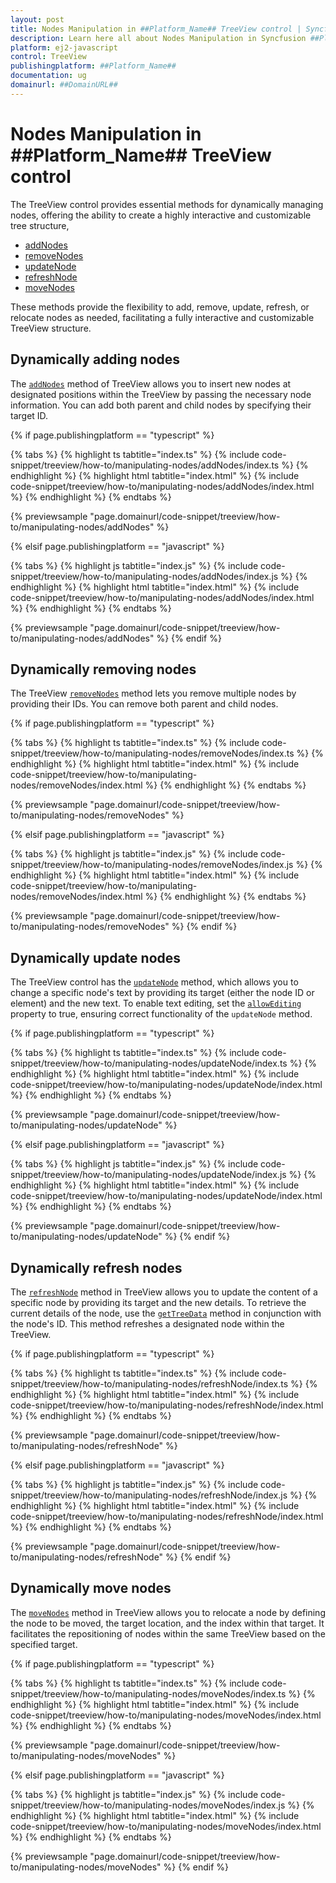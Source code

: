 ```yaml
---
layout: post
title: Nodes Manipulation in ##Platform_Name## TreeView control | Syncfusion
description: Learn here all about Nodes Manipulation in Syncfusion ##Platform_Name## TreeView control of Syncfusion Essential JS 2 and more.
platform: ej2-javascript
control: TreeView
publishingplatform: ##Platform_Name##
documentation: ug
domainurl: ##DomainURL##
---
```


# Nodes Manipulation in ##Platform_Name## TreeView control

The TreeView control provides essential methods for dynamically managing nodes, offering the ability to create a highly interactive and customizable tree structure,

* [addNodes](https://ej2.syncfusion.com/javascript/documentation/api/treeview/#addnodes)
* [removeNodes](https://ej2.syncfusion.com/javascript/documentation/api/treeview/#removenodes)
* [updateNode](https://ej2.syncfusion.com/javascript/documentation/api/treeview/#updatenode)
* [refreshNode](https://ej2.syncfusion.com/javascript/documentation/api/treeview/#refreshnode)
* [moveNodes](https://ej2.syncfusion.com/javascript/documentation/api/treeview/#movenodes)

These methods provide the flexibility to add, remove, update, refresh, or relocate nodes as needed, facilitating a fully interactive and customizable TreeView structure.

## Dynamically adding nodes

The [`addNodes`](https://ej2.syncfusion.com/javascript/documentation/api/treeview/#addnodes) method of TreeView allows you to insert new nodes at designated positions within the TreeView by passing the necessary node information. You can add both parent and child nodes by specifying their target ID.

{% if page.publishingplatform == "typescript" %}

 {% tabs %}
{% highlight ts tabtitle="index.ts" %}
{% include code-snippet/treeview/how-to/manipulating-nodes/addNodes/index.ts %}
{% endhighlight %}
{% highlight html tabtitle="index.html" %}
{% include code-snippet/treeview/how-to/manipulating-nodes/addNodes/index.html %}
{% endhighlight %}
{% endtabs %}
        
{% previewsample "page.domainurl/code-snippet/treeview/how-to/manipulating-nodes/addNodes" %}

{% elsif page.publishingplatform == "javascript" %}

{% tabs %}
{% highlight js tabtitle="index.js" %}
{% include code-snippet/treeview/how-to/manipulating-nodes/addNodes/index.js %}
{% endhighlight %}
{% highlight html tabtitle="index.html" %}
{% include code-snippet/treeview/how-to/manipulating-nodes/addNodes/index.html %}
{% endhighlight %}
{% endtabs %}

{% previewsample "page.domainurl/code-snippet/treeview/how-to/manipulating-nodes/addNodes" %}
{% endif %}

## Dynamically removing nodes

The TreeView [`removeNodes`](https://ej2.syncfusion.com/javascript/documentation/api/treeview/#removenodes) method lets you remove multiple nodes by providing their IDs. You can remove both parent and child nodes.

{% if page.publishingplatform == "typescript" %}

 {% tabs %}
{% highlight ts tabtitle="index.ts" %}
{% include code-snippet/treeview/how-to/manipulating-nodes/removeNodes/index.ts %}
{% endhighlight %}
{% highlight html tabtitle="index.html" %}
{% include code-snippet/treeview/how-to/manipulating-nodes/removeNodes/index.html %}
{% endhighlight %}
{% endtabs %}
        
{% previewsample "page.domainurl/code-snippet/treeview/how-to/manipulating-nodes/removeNodes" %}

{% elsif page.publishingplatform == "javascript" %}

{% tabs %}
{% highlight js tabtitle="index.js" %}
{% include code-snippet/treeview/how-to/manipulating-nodes/removeNodes/index.js %}
{% endhighlight %}
{% highlight html tabtitle="index.html" %}
{% include code-snippet/treeview/how-to/manipulating-nodes/removeNodes/index.html %}
{% endhighlight %}
{% endtabs %}

{% previewsample "page.domainurl/code-snippet/treeview/how-to/manipulating-nodes/removeNodes" %}
{% endif %}

## Dynamically update nodes

The TreeView control has the [`updateNode`](https://ej2.syncfusion.com/javascript/documentation/api/treeview/#updatenode) method, which allows you to change a specific node's text by providing its target (either the node ID or element) and the new text. To enable text editing, set the [`allowEditing`](https://ej2.syncfusion.com/documentation/api/treeview#allowediting) property to true, ensuring correct functionality of the `updateNode` method.

{% if page.publishingplatform == "typescript" %}

 {% tabs %}
{% highlight ts tabtitle="index.ts" %}
{% include code-snippet/treeview/how-to/manipulating-nodes/updateNode/index.ts %}
{% endhighlight %}
{% highlight html tabtitle="index.html" %}
{% include code-snippet/treeview/how-to/manipulating-nodes/updateNode/index.html %}
{% endhighlight %}
{% endtabs %}
        
{% previewsample "page.domainurl/code-snippet/treeview/how-to/manipulating-nodes/updateNode" %}

{% elsif page.publishingplatform == "javascript" %}

{% tabs %}
{% highlight js tabtitle="index.js" %}
{% include code-snippet/treeview/how-to/manipulating-nodes/updateNode/index.js %}
{% endhighlight %}
{% highlight html tabtitle="index.html" %}
{% include code-snippet/treeview/how-to/manipulating-nodes/updateNode/index.html %}
{% endhighlight %}
{% endtabs %}

{% previewsample "page.domainurl/code-snippet/treeview/how-to/manipulating-nodes/updateNode" %}
{% endif %}

## Dynamically refresh nodes

The [`refreshNode`](https://ej2.syncfusion.com/javascript/documentation/api/treeview/#refreshnode) method in TreeView allows you to update the content of a specific node by providing its target and the new details. To retrieve the current details of the node, use the [`getTreeData`](https://ej2.syncfusion.com/documentation/api/treeview/#gettreedata) method in conjunction with the node's ID. This method refreshes a designated node within the TreeView.

{% if page.publishingplatform == "typescript" %}

 {% tabs %}
{% highlight ts tabtitle="index.ts" %}
{% include code-snippet/treeview/how-to/manipulating-nodes/refreshNode/index.ts %}
{% endhighlight %}
{% highlight html tabtitle="index.html" %}
{% include code-snippet/treeview/how-to/manipulating-nodes/refreshNode/index.html %}
{% endhighlight %}
{% endtabs %}
        
{% previewsample "page.domainurl/code-snippet/treeview/how-to/manipulating-nodes/refreshNode" %}

{% elsif page.publishingplatform == "javascript" %}

{% tabs %}
{% highlight js tabtitle="index.js" %}
{% include code-snippet/treeview/how-to/manipulating-nodes/refreshNode/index.js %}
{% endhighlight %}
{% highlight html tabtitle="index.html" %}
{% include code-snippet/treeview/how-to/manipulating-nodes/refreshNode/index.html %}
{% endhighlight %}
{% endtabs %}

{% previewsample "page.domainurl/code-snippet/treeview/how-to/manipulating-nodes/refreshNode" %}
{% endif %}

## Dynamically move nodes

The [`moveNodes`](https://ej2.syncfusion.com/javascript/documentation/api/treeview/#movenodes) method in TreeView allows you to relocate a node by defining the node to be moved, the target location, and the index within that target. It facilitates the repositioning of nodes within the same TreeView based on the specified target.

{% if page.publishingplatform == "typescript" %}

 {% tabs %}
{% highlight ts tabtitle="index.ts" %}
{% include code-snippet/treeview/how-to/manipulating-nodes/moveNodes/index.ts %}
{% endhighlight %}
{% highlight html tabtitle="index.html" %}
{% include code-snippet/treeview/how-to/manipulating-nodes/moveNodes/index.html %}
{% endhighlight %}
{% endtabs %}
        
{% previewsample "page.domainurl/code-snippet/treeview/how-to/manipulating-nodes/moveNodes" %}

{% elsif page.publishingplatform == "javascript" %}

{% tabs %}
{% highlight js tabtitle="index.js" %}
{% include code-snippet/treeview/how-to/manipulating-nodes/moveNodes/index.js %}
{% endhighlight %}
{% highlight html tabtitle="index.html" %}
{% include code-snippet/treeview/how-to/manipulating-nodes/moveNodes/index.html %}
{% endhighlight %}
{% endtabs %}

{% previewsample "page.domainurl/code-snippet/treeview/how-to/manipulating-nodes/moveNodes" %}
{% endif %}

